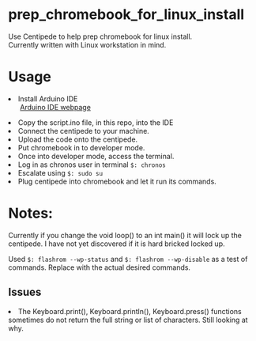 # prep_chromebook_for_linux_install
<p>Use Centipede to help prep chromebook for linux install.<br>
Currently written with Linux workstation in mind.</p>
<h1><b>Usage</b></h1>
<li>Install Arduino IDE
<ul><a href="https://www.arduino.cc/en/Guide/Linux">Arduino IDE webpage</a></ul>
<li>Copy the script.ino file, in this repo, into the IDE
<li>Connect the centipede to your machine.
<li>Upload the code onto the centipede.
<li>Put chromebook in to developer mode.
<li>Once into developer mode, access the terminal.
<li>Log in as chronos user in terminal <code>$: chronos</code>
<li>Escalate using <code>$: sudo su</code>
<li>Plug centipede into chromebook and let it run its commands.

<h1><b>Notes:</b></h1>
<p>Currently if you change the void loop() to an int main() it will lock up the centipede.  I have not yet discovered if it is hard bricked locked up.</p>
<p>Used <code>$: flashrom --wp-status</code> and <code>$: flashrom --wp-disable</code> as a test of commands.  Replace with the actual desired commands.

<h2><b>Issues</b></h2>
<li>The Keyboard.print(), Keyboard.println(), Keyboard.press() functions sometimes do not return the full string or list of characters. Still looking at why.